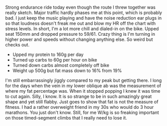 Strong endurance ride today even though the route I threw together was really sketch. Major traffic hardly phases me at this point, which is probably bad. I just keep the music playing and have the noise reduction ear plugs in so that loudness doesn't freak me out and blow my HR off the chart with stress levels. In short, I'm a lot more chill and dialed-in on the bike. Upped seat 150mm and dropped pressure to 59/61. Crazy thing is I'm turning in higher power and speeds without changing anything else. So weird but checks out.

- Upped my protein to 160g per day
- Turned up carbs to 60g per hour on bike
- Turned down carbs almost completely off bike
- Weight up 500g but fat mass down to 16% from 19%

I'm still embarrassingly jiggly compared to my peak but getting there. I long for the days when the vein in my lower oblique ab was the measurement of where my fat percentage was. When it stopped popping I knew it was time to cut again. Silly, I know. It is so strange to be in such amazingly great shape and yet still flabby. Just goes to show that fat is not the measure of fitness. I had a rather overweight friend in my 30s who would do 3 hour marathons. You just don't know. Still, for me W/kg is so freaking important on those timed-segment climbs that I really need to lose it. 